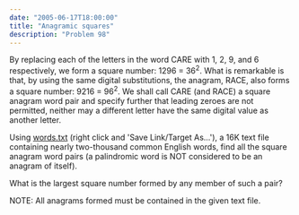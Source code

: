```yaml
---
date: "2005-06-17T18:00:00"
title: "Anagramic squares"
description: "Problem 98"
---
```


<p>By replacing each of the letters in the word CARE with 1, 2, 9, and 6 respectively, we form a square number: 1296 = 36<sup>2</sup>. What is remarkable is that, by using the same digital substitutions, the anagram, RACE, also forms a square number: 9216 = 96<sup>2</sup>. We shall call CARE (and RACE) a square anagram word pair and specify further that leading zeroes are not permitted, neither may a different letter have the same digital value as another letter.</p>
<p>Using <a href="/texts/p098_words.txt">words.txt</a> (right click and 'Save Link/Target As...'), a 16K text file containing nearly two-thousand common English words, find all the square anagram word pairs (a palindromic word is NOT considered to be an anagram of itself).</p>
<p>What is the largest square number formed by any member of such a pair?</p>
<p class="info">NOTE: All anagrams formed must be contained in the given text file.</p>

